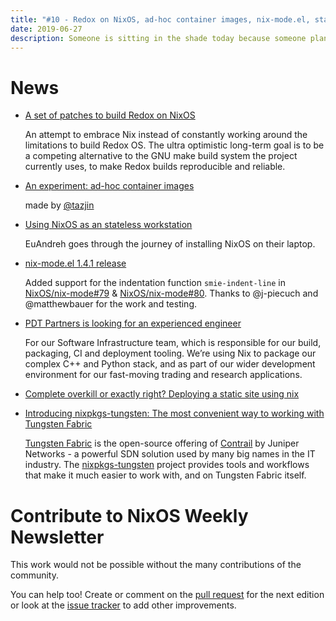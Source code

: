 ```yaml
---
title: "#10 - Redox on NixOS, ad-hoc container images, nix-mode.el, static site deploys, a job"
date: 2019-06-27
description: Someone is sitting in the shade today because someone planted a tree a long time ago - Warren Buffett
---
```


# News

- [A set of patches to build Redox on NixOS](https://gitlab.redox-os.org/redox-os/redox-nix)

  An attempt to embrace Nix instead of constantly working around the
  limitations to build Redox OS. The ultra optimistic long-term goal
  is to be a competing alternative to the GNU make build system the
  project currently uses, to make Redox builds reproducible and
  reliable.

- [An experiment: ad-hoc container images](https://nixery.appspot.com/)

  made by [@tazjin](https://twitter.com/tazjin)

- [Using NixOS as an stateless workstation](https://euandre.org/2019/06/02/stateless-os.html)

  EuAndreh goes through the journey of installing NixOS on their laptop.

- [nix-mode.el 1.4.1 release](https://github.com/NixOS/nix-mode)

  Added support for the indentation function `smie-indent-line` in
  [NixOS/nix-mode#79](https://github.com/NixOS/nix-mode/pull/79) &
  [NixOS/nix-mode#80](https://github.com/NixOS/nix-mode/pull/80).
  Thanks to @j-piecuch and @matthewbauer for the work and testing.

- [PDT Partners is looking for an experienced engineer](https://jobs.pdtpartners.com/?gh_jid=1473543)

  For our Software Infrastructure team, which is responsible for our build, packaging, CI and
  deployment tooling. We’re using Nix to package our complex C++ and Python stack, and as part of our wider
  development environment for our fast-moving trading and research applications.

- [Complete overkill or exactly right? Deploying a static site using nix
  ](http://mpickering.github.io/posts/2019-06-24-overkill-or-not.html)

- [Introducing nixpkgs-tungsten: The most convenient way to working with Tungsten Fabric
  ](https://dev.cloudwatt.com/en/blog/introducing-nixpkgs-tungsten.html)

  [Tungsten Fabric](https://tungsten.io) is the open-source offering of
  [Contrail](https://www.juniper.net/us/en/products-services/sdn/contrail/) by
  Juniper Networks - a powerful SDN solution used by many big names in the IT industry.
  The [nixpkgs-tungsten](https://github.com/cloudwatt/nixpkgs-tungsten) project provides
  tools and workflows that make it much easier to work with, and on Tungsten Fabric itself.


# Contribute to NixOS Weekly Newsletter

This work would not be possible without the many contributions of the community.

You can help too! Create or comment on the [pull request](https://github.com/NixOS/nixos-weekly/pulls)
for the next edition or look at the
[issue tracker](https://github.com/NixOS/nixos-weekly/issues) to add other improvements.
